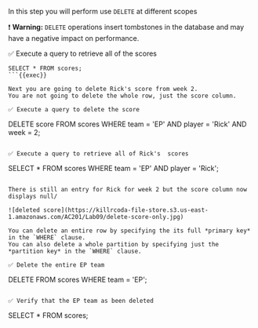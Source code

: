 In this step you will perform use `DELETE` at different scopes

❗ <strong>Warning:</strong> 
`DELETE` operations insert tombstones in the database and may have a negative impact on performance.

✅ Execute a query to retrieve all of the scores
```
SELECT * FROM scores;
```{{exec}}

Next you are going to delete Rick's score from week 2.
You are not going to delete the whole row, just the score column.

✅ Execute a query to delete the score
```
DELETE score FROM scores 
  WHERE team = 'EP' AND player = 'Rick' AND week = 2; 
```{{exec}}

✅ Execute a query to retrieve all of Rick's  scores
```
SELECT * FROM scores  WHERE team = 'EP' AND player = 'Rick';
```{{exec}}

There is still an entry for Rick for week 2 but the score column now displays null/

![deleted score](https://killrcoda-file-store.s3.us-east-1.amazonaws.com/AC201/Lab09/delete-score-only.jpg)

You can delete an entire row by specifying the its full *primary key* in the `WHERE` clause.
You can also delete a whole partition by specifying just the *partition key* in the `WHERE` clause.

✅ Delete the entire EP team
```
DELETE FROM scores WHERE team = 'EP';
```{{exec}}

✅ Verify that the EP team as been deleted
```
SELECT * FROM scores;
```{{exec}}
